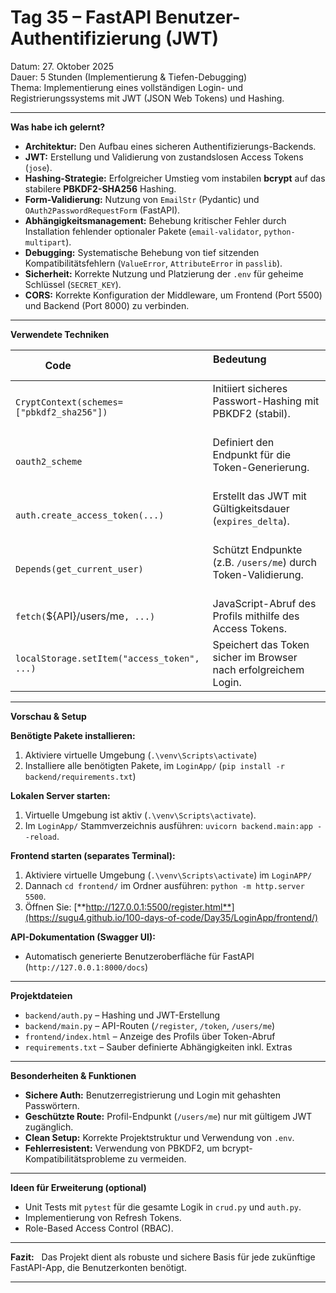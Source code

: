 # **Tag 35 – FastAPI Benutzer-Authentifizierung (JWT)**
Datum: 27. Oktober 2025  
Dauer: 5 Stunden (Implementierung & Tiefen-Debugging)  
Thema: Implementierung eines vollständigen Login- und Registrierungssystems mit JWT (JSON Web Tokens) und Hashing.

---

**Was habe ich gelernt?**

- **Architektur:** Den Aufbau eines sicheren Authentifizierungs-Backends.
- **JWT:** Erstellung und Validierung von zustandslosen Access Tokens (`jose`).
- **Hashing-Strategie:** Erfolgreicher Umstieg vom instabilen **bcrypt** auf das stabilere **PBKDF2-SHA256** Hashing.
- **Form-Validierung:** Nutzung von `EmailStr` (Pydantic) und `OAuth2PasswordRequestForm` (FastAPI).
- **Abhängigkeitsmanagement:** Behebung kritischer Fehler durch Installation fehlender optionaler Pakete (`email-validator`, `python-multipart`).
- **Debugging:** Systematische Behebung von tief sitzenden Kompatibilitätsfehlern (`ValueError`, `AttributeError` in `passlib`).
- **Sicherheit:** Korrekte Nutzung und Platzierung der `.env` für geheime Schlüssel (`SECRET_KEY`).
- **CORS:** Korrekte Konfiguration der Middleware, um Frontend (Port 5500) und Backend (Port 8000) zu verbinden.

---

**Verwendete Techniken**

| Code                                      | Bedeutung                                                           |
|-------------------------------------------|----------------------------------------------------------------------|
| `CryptContext(schemes=["pbkdf2_sha256"])` | Initiiert sicheres Passwort-Hashing mit PBKDF2 (stabil).               |
| `oauth2_scheme`                           | Definiert den Endpunkt für die Token-Generierung.                    |
| `auth.create_access_token(...)`           | Erstellt das JWT mit Gültigkeitsdauer (`expires_delta`).              |
| `Depends(get_current_user)`               | Schützt Endpunkte (z.B. `/users/me`) durch Token-Validierung.          |
| `fetch(`${API}/users/me`, ...)`          | JavaScript-Abruf des Profils mithilfe des Access Tokens.            |
| `localStorage.setItem("access_token", ...)` | Speichert das Token sicher im Browser nach erfolgreichem Login.        |

---

**Vorschau & Setup**

**Benötigte Pakete installieren:**
1. Aktiviere virtuelle Umgebung (`.\venv\Scripts\activate`)
2. Installiere alle benötigten Pakete, im `LoginApp/` (`pip install -r backend/requirements.txt`)

**Lokalen Server starten:**
1. Virtuelle Umgebung ist aktiv (`.\venv\Scripts\activate`).
2. Im `LoginApp/` Stammverzeichnis ausführen: `uvicorn backend.main:app --reload`.

**Frontend starten (separates Terminal):**
1. Aktiviere virtuelle Umgebung (`.\venv\Scripts\activate`) im `LoginAPP/`
1. Dannach `cd frontend/` im Ordner ausführen: `python -m http.server 5500`.
2. Öffnen Sie: [**http://127.0.0.1:5500/register.html**](https://sugu4.github.io/100-days-of-code/Day35/LoginApp/frontend/)

**API-Dokumentation (Swagger UI):**  
- Automatisch generierte Benutzeroberfläche für FastAPI (`http://127.0.0.1:8000/docs`)

---

**Projektdateien**

- `backend/auth.py` – Hashing und JWT-Erstellung
- `backend/main.py` – API-Routen (`/register`, `/token`, `/users/me`)
- `frontend/index.html` – Anzeige des Profils über Token-Abruf
- `requirements.txt` – Sauber definierte Abhängigkeiten inkl. Extras

---

**Besonderheiten & Funktionen**

- **Sichere Auth:** Benutzerregistrierung und Login mit gehashten Passwörtern.  
- **Geschützte Route:** Profil-Endpunkt (`/users/me`) nur mit gültigem JWT zugänglich.  
- **Clean Setup:** Korrekte Projektstruktur und Verwendung von `.env`.  
- **Fehlerresistent:** Verwendung von PBKDF2, um bcrypt-Kompatibilitätsprobleme zu vermeiden.

---

**Ideen für Erweiterung (optional)**

- Unit Tests mit `pytest` für die gesamte Logik in `crud.py` und `auth.py`. 
- Implementierung von Refresh Tokens. 
- Role-Based Access Control (RBAC).

---

**Fazit:**  
Das Projekt dient als robuste und sichere Basis für jede zukünftige FastAPI-App, die Benutzerkonten benötigt.

---